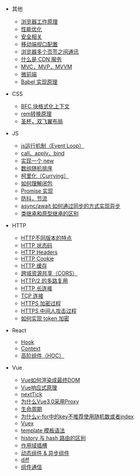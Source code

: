 * 其他
  * [浏览器工作原理](other/note1.md)
  * [性能优化](other/note2.md)
  * [安全相关](other/note4.md)
  * [移动端视口配置](other/note5.md)
  * [浏览器多个页签之间通讯](other/note6.md)
  * [什么是 CDN 服务](other/note3.md)
  * [MVC，MVP，MVVM](other/note7.md)
  * [微前端](other/note8.md)
  * [Babel 实现原理](other/note9.md)

* CSS
  * [BFC 块格式化上下文](css/note3.md)
  * [rem转换原理](css/note7.md)
  * [圣杯，双飞翼布局](css/note1.md)

* JS
  * [js运行机制（Event Loop）](js/note1.md)
  * [call、apply、bind](js/note2.md)
  * [实现一个 new](js/note3.md)
  * [数组随机排序](js/note4.md)
  * [柯里化（Currying）](js/note5.md)
  * [如何理解闭包](js/note6.md)
  * [Promise 实现](js/note7.md)
  * [防抖，节流](js/note8.md)
  * [async/await 如何通过同步的方式实现异步](js/note9.md)
  * [类继承和原型继承的区别](js/note10.md)

* HTTP
  * [HTTP不同版本的特点](http/note6.md)
  * [HTTP 状态码](http/note1.md)
  * [HTTP Headers](http/note2.md)
  * [HTTP Cookie](http/note3.md)
  * [HTTP 缓存](http/note4.md)
  * [跨域资源共享（CORS）](http/note5.md)
  * [HTTP/2 的多路复用](http/note7.md)
  * [HTTP 长连接](http/note8.md)
  * [TCP 连接](http/note9.md)
  * [HTTPS 加密过程](http/note10.md)
  * [HTTPS 中间人攻击过程](http/note11.md)
  * [如何实现 token 加密](http/note12.md)

* React
  * [Hook](react/note1.md)
  * [Context](react/note2.md)
  * [高阶组件（HOC）](react/note3.md)

* Vue
  * [Vue如何渲染成最终DOM](vue/note1.md)
  * [Vue响应式原理](vue/note8.md)
  * [nextTick](vue/note2.md)
  * [为什么Vue3.0采用Proxy](vue/note9.md)
  * [生命周期](vue/note3.md)
  * [为什么v-for中的key不推荐使用随机数或者index](vue/note4.md)
  * [Vuex](vue/note6.md)
  * [template 模板语法](vue/note5.md)
  * [history 与 hash 路由的区别](vue/note7.md)
  * [作用域插槽](vue/note10.md)
  * [动态组件 & 异步组件](vue/note11.md)
  * [diff](vue/note12.md)
  * [组件通信](vue/note13.md)
